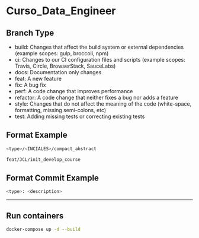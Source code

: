 # Curso_Data_Engineer

## Branch Type

- build: Changes that affect the build system or external dependencies (example scopes: gulp, broccoli, npm)
- ci: Changes to our CI configuration files and scripts (example scopes: Travis, Circle, BrowserStack, SauceLabs)
- docs: Documentation only changes
- feat: A new feature
- fix: A bug fix
- perf: A code change that improves performance
- refactor: A code change that neither fixes a bug nor adds a feature
- style: Changes that do not affect the meaning of the code (white-space, formatting, missing semi-colons, etc)
- test: Adding missing tests or correcting existing tests



## Format Example

```sh
<type>/<INCIALES>/compact_abstract

feat/JCL/init_develop_course
```

## Format Commit Example

```sh
<type>: <description>
```

***
## Run containers

```sh
docker-compose up -d --build
```